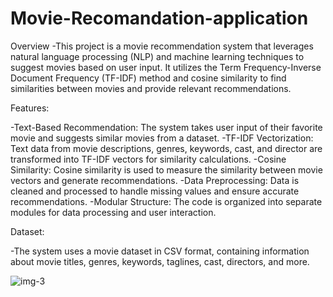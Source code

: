 # Movie-Recomandation-application

Overview
-This project is a movie recommendation system that leverages natural language processing (NLP) and machine learning techniques to suggest movies based on user input. It utilizes the Term Frequency-Inverse Document Frequency (TF-IDF) method and cosine similarity to find similarities between movies and provide relevant recommendations.

Features:

-Text-Based Recommendation: The system takes user input of their favorite movie and suggests similar movies from a dataset.
-TF-IDF Vectorization: Text data from movie descriptions, genres, keywords, cast, and director are transformed into TF-IDF vectors for similarity calculations.
-Cosine Similarity: Cosine similarity is used to measure the similarity between movie vectors and generate recommendations.
-Data Preprocessing: Data is cleaned and processed to handle missing values and ensure accurate recommendations.
-Modular Structure: The code is organized into separate modules for data processing and user interaction.

Dataset:

-The system uses a movie dataset in CSV format, containing information about movie titles, genres, keywords, taglines, cast, directors, and more.

![img-3](https://github.com/AlexPanainte/Movie-Recomandation-application/assets/126809877/1f0d4271-e977-4d24-a8ee-1b8b88c9ac02)

